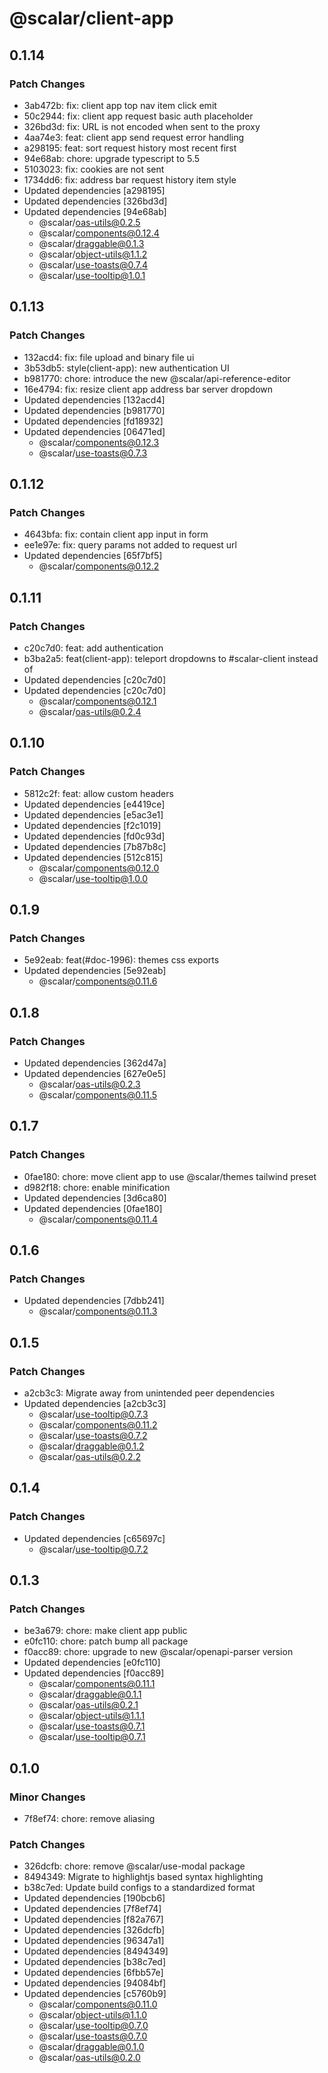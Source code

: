 # @scalar/client-app

## 0.1.14

### Patch Changes

- 3ab472b: fix: client app top nav item click emit
- 50c2944: fix: client app request basic auth placeholder
- 326bd3d: fix: URL is not encoded when sent to the proxy
- 4aa74e3: feat: client app send request error handling
- a298195: feat: sort request history most recent first
- 94e68ab: chore: upgrade typescript to 5.5
- 5103023: fix: cookies are not sent
- 1734dd6: fix: address bar request history item style
- Updated dependencies [a298195]
- Updated dependencies [326bd3d]
- Updated dependencies [94e68ab]
  - @scalar/oas-utils@0.2.5
  - @scalar/components@0.12.4
  - @scalar/draggable@0.1.3
  - @scalar/object-utils@1.1.2
  - @scalar/use-toasts@0.7.4
  - @scalar/use-tooltip@1.0.1

## 0.1.13

### Patch Changes

- 132acd4: fix: file upload and binary file ui
- 3b53db5: style(client-app): new authentication UI
- b981770: chore: introduce the new @scalar/api-reference-editor
- 16e4794: fix: resize client app address bar server dropdown
- Updated dependencies [132acd4]
- Updated dependencies [b981770]
- Updated dependencies [fd18932]
- Updated dependencies [06471ed]
  - @scalar/components@0.12.3
  - @scalar/use-toasts@0.7.3

## 0.1.12

### Patch Changes

- 4643bfa: fix: contain client app input in form
- ee1e97e: fix: query params not added to request url
- Updated dependencies [65f7bf5]
  - @scalar/components@0.12.2

## 0.1.11

### Patch Changes

- c20c7d0: feat: add authentication
- b3ba2a5: feat(client-app): teleport dropdowns to #scalar-client instead of <body>
- Updated dependencies [c20c7d0]
- Updated dependencies [c20c7d0]
  - @scalar/components@0.12.1
  - @scalar/oas-utils@0.2.4

## 0.1.10

### Patch Changes

- 5812c2f: feat: allow custom headers
- Updated dependencies [e4419ce]
- Updated dependencies [e5ac3e1]
- Updated dependencies [f2c1019]
- Updated dependencies [fd0c93d]
- Updated dependencies [7b87b8c]
- Updated dependencies [512c815]
  - @scalar/components@0.12.0
  - @scalar/use-tooltip@1.0.0

## 0.1.9

### Patch Changes

- 5e92eab: feat(#doc-1996): themes css exports
- Updated dependencies [5e92eab]
  - @scalar/components@0.11.6

## 0.1.8

### Patch Changes

- Updated dependencies [362d47a]
- Updated dependencies [627e0e5]
  - @scalar/oas-utils@0.2.3
  - @scalar/components@0.11.5

## 0.1.7

### Patch Changes

- 0fae180: chore: move client app to use @scalar/themes tailwind preset
- d982f18: chore: enable minification
- Updated dependencies [3d6ca80]
- Updated dependencies [0fae180]
  - @scalar/components@0.11.4

## 0.1.6

### Patch Changes

- Updated dependencies [7dbb241]
  - @scalar/components@0.11.3

## 0.1.5

### Patch Changes

- a2cb3c3: Migrate away from unintended peer dependencies
- Updated dependencies [a2cb3c3]
  - @scalar/use-tooltip@0.7.3
  - @scalar/components@0.11.2
  - @scalar/use-toasts@0.7.2
  - @scalar/draggable@0.1.2
  - @scalar/oas-utils@0.2.2

## 0.1.4

### Patch Changes

- Updated dependencies [c65697c]
  - @scalar/use-tooltip@0.7.2

## 0.1.3

### Patch Changes

- be3a679: chore: make client app public
- e0fc110: chore: patch bump all package
- f0acc89: chore: upgrade to new @scalar/openapi-parser version
- Updated dependencies [e0fc110]
- Updated dependencies [f0acc89]
  - @scalar/components@0.11.1
  - @scalar/draggable@0.1.1
  - @scalar/oas-utils@0.2.1
  - @scalar/object-utils@1.1.1
  - @scalar/use-toasts@0.7.1
  - @scalar/use-tooltip@0.7.1

## 0.1.0

### Minor Changes

- 7f8ef74: chore: remove aliasing

### Patch Changes

- 326dcfb: chore: remove @scalar/use-modal package
- 8494349: Migrate to highlightjs based syntax highlighting
- b38c7ed: Update build configs to a standardized format
- Updated dependencies [190bcb6]
- Updated dependencies [7f8ef74]
- Updated dependencies [f82a767]
- Updated dependencies [326dcfb]
- Updated dependencies [96347a1]
- Updated dependencies [8494349]
- Updated dependencies [b38c7ed]
- Updated dependencies [6fbb57e]
- Updated dependencies [94084bf]
- Updated dependencies [c5760b9]
  - @scalar/components@0.11.0
  - @scalar/object-utils@1.1.0
  - @scalar/use-tooltip@0.7.0
  - @scalar/use-toasts@0.7.0
  - @scalar/draggable@0.1.0
  - @scalar/oas-utils@0.2.0
